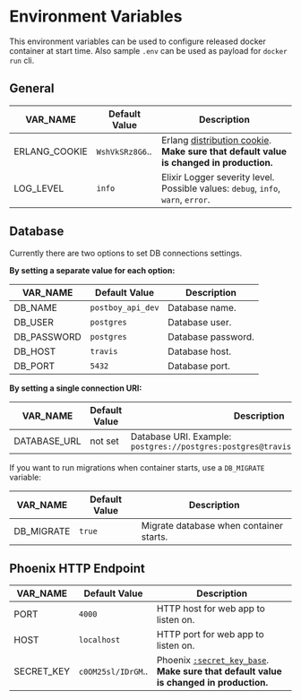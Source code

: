 # Environment Variables

This environment variables can be used to configure released docker container at start time.
Also sample `.env` can be used as payload for `docker run` cli.

## General

| VAR_NAME      | Default Value           | Description |
| ------------- | ----------------------- | ----------- |
| ERLANG_COOKIE | `WshVkSRz8G6`.. | Erlang [distribution cookie](http://erlang.org/doc/reference_manual/distributed.html). **Make sure that default value is changed in production.** |
| LOG_LEVEL     | `info` | Elixir Logger severity level. Possible values: `debug`, `info`, `warn`, `error`. |

## Database

Currently there are two options to set DB connections settings.

**By setting a separate value for each option:**

| VAR_NAME      | Default Value | Description |
| ------------- | ------------- | ----------- |
| DB_NAME       | `postboy_api_dev` | Database name. |
| DB_USER       | `postgres`    | Database user. |
| DB_PASSWORD   | `postgres`    | Database password. |
| DB_HOST       | `travis`      | Database host. |
| DB_PORT       | `5432`        | Database port. |

**By setting a single connection URI:**

| VAR_NAME      | Default Value | Description |
| ------------- | ------------- | ----------- |
| DATABASE_URL  | not set       | Database URI. Example: `postgres://postgres:postgres@travis:5432/postboy_api_dev` |

If you want to run migrations when container starts, use a `DB_MIGRATE` variable:

| VAR_NAME      | Default Value | Description |
| ------------- | ------------- | ----------- |
| DB_MIGRATE    | `true`        | Migrate database when container starts. |

## Phoenix HTTP Endpoint

| VAR_NAME      | Default Value | Description |
| ------------- | ------------- | ----------- |
| PORT          | `4000`        | HTTP host for web app to listen on. |
| HOST          | `localhost`   | HTTP port for web app to listen on. |
| SECRET_KEY    | `c0OM25sl/IDrGM`.. | Phoenix [`:secret_key_base`](https://hexdocs.pm/phoenix/Phoenix.Endpoint.html). **Make sure that default value is changed in production.** |
